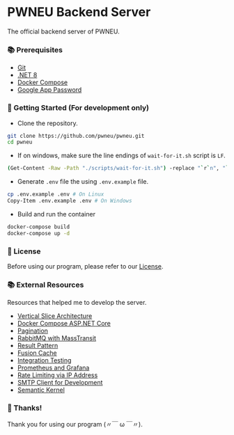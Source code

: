 # PWNEU Backend Server

The official backend server of PWNEU.

### 📚 Prerequisites

- [Git](https://git-scm.com)
- [.NET 8](https://dotnet.microsoft.com/download)
- [Docker Compose](https://www.docker.com)
- [Google App Password](https://support.google.com/accounts/answer/185833)

### 🚀 Getting Started (For development only)

- Clone the repository.

```sh
git clone https://github.com/pwneu/pwneu.git
cd pwneu
```

- If on windows, make sure the line endings of `wait-for-it.sh` script is `LF`.

```sh
(Get-Content -Raw -Path "./scripts/wait-for-it.sh") -replace "`r`n", "`n" | Set-Content -Path "./scripts/wait-for-it.sh"
```

- Generate `.env` file the using `.env.example` file.

```sh
cp .env.example .env # On Linux
Copy-Item .env.example .env # On Windows
```

- Build and run the container

```sh
docker-compose build
docker-compose up -d
```

### 📜 License

Before using our program, please refer to our [License](https://github.com/pwneu/pwneu/blob/main/LICENSE).

### 📚 External Resources

Resources that helped me to develop the server.

- [Vertical Slice Architecture](https://www.youtube.com/watch?v=msjnfdeDCmo)
- [Docker Compose ASP.NET Core](https://www.youtube.com/watch?v=WQFx2m5Ub9M)
- [Pagination](https://www.youtube.com/watch?v=X8zRvXbirMU)
- [RabbitMQ with MassTransit](https://www.youtube.com/watch?v=MzC0PgYocmk)
- [Result Pattern](https://www.youtube.com/watch?v=WCCkEe_Hy2Y)
- [Fusion Cache](https://www.youtube.com/watch?v=wGKSNqxN4KE)
- [Integration Testing](https://www.youtube.com/watch?v=tj5ZCtvgXKY)
- [Prometheus and Grafana](https://www.youtube.com/watch?v=ePYQEl_ZxCs)
- [Rate Limiting via IP Address](https://www.youtube.com/watch?v=PIfGHbvuAtM)
- [SMTP Client for Development](https://www.youtube.com/watch?v=KtCjH-1iCIk)
- [Semantic Kernel](https://www.youtube.com/watch?v=f_hqGlt_2E8)

### 🙏 Thanks!

Thank you for using our program (〃￣ ω ￣〃).
